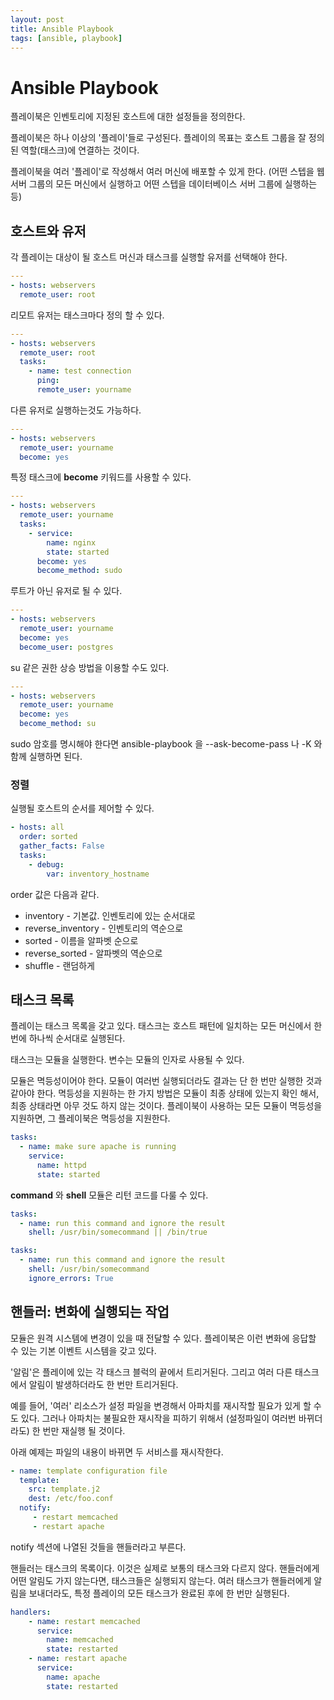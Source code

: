 ```yaml
---
layout: post
title: Ansible Playbook
tags: [ansible, playbook]
---
```

# Ansible Playbook

플레이북은 인벤토리에 지정된 호스트에 대한 설정들을 정의한다.

플레이북은 하나 이상의 '플레이'들로 구성된다. 플레이의 목표는 호스트 그룹을 잘 정의된 역할(태스크)에 연결하는 것이다.

플레이북을 여러 '플레이'로 작성해서 여러 머신에 배포할 수 있게 한다. (어떤 스텝을 웹서버 그룹의 모든 머신에서 실행하고 어떤 스텝을 데이터베이스 서버 그룹에 실행하는 등)

## 호스트와 유저

각 플레이는 대상이 될 호스트 머신과 태스크를 실행할 유저를 선택해야 한다.

```yaml
---
- hosts: webservers
  remote_user: root
```

리모트 유저는 태스크마다 정의 할 수 있다.

```yaml
---
- hosts: webservers
  remote_user: root
  tasks:
    - name: test connection
      ping:
      remote_user: yourname
```

다른 유저로 실행하는것도 가능하다.

```yaml
---
- hosts: webservers
  remote_user: yourname
  become: yes
```

특정 태스크에 **become** 키워드를 사용할 수 있다.

```yaml
---
- hosts: webservers
  remote_user: yourname
  tasks:
    - service:
        name: nginx
        state: started
      become: yes
      become_method: sudo
```

루트가 아닌 유저로 될 수 있다.

```yaml
---
- hosts: webservers
  remote_user: yourname
  become: yes
  become_user: postgres
```

su 같은 권한 상승 방법을 이용할 수도 있다.

```yaml
---
- hosts: webservers
  remote_user: yourname
  become: yes
  become_method: su
```

sudo 암호를 명시해야 한다면 ansible-playbook 을 --ask-become-pass 나 -K 와 함께 실행하면 된다.

### 정렬

실행될 호스트의 순서를 제어할 수 있다.

```yaml
- hosts: all
  order: sorted
  gather_facts: False
  tasks:
    - debug:
        var: inventory_hostname
```

order 값은 다음과 같다.

* inventory - 기본값. 인벤토리에 있는 순서대로
* reverse_inventory - 인벤토리의 역순으로
* sorted - 이름을 알파벳 순으로
* reverse_sorted - 알파벳의 역순으로
* shuffle - 랜덤하게

## 태스크 목록

플레이는 태스크 목록을 갖고 있다.  태스크는 호스트 패턴에 일치하는 모든 머신에서 한 번에 하나씩 순서대로 실행된다.

태스크는 모듈을 실행한다. 변수는 모듈의 인자로 사용될 수 있다.

모듈은 멱등성이어야 한다. 모듈이 여러번 실행되더라도 결과는 단 한 번만 실행한 것과 같아야 한다. 멱등성을 지원하는 한 가지 방법은 모듈이 최종 상태에 있는지 확인 해서, 최종 상태라면 아무 것도 하지 않는 것이다. 플레이북이 사용하는 모든 모듈이 멱등성을 지원하면, 그 플레이북은 멱등성을 지원한다.

```yaml
tasks:
  - name: make sure apache is running
    service:
      name: httpd
      state: started
```

**command** 와 **shell** 모듈은 리턴 코드를 다룰 수 있다.

```yaml
tasks:
  - name: run this command and ignore the result
    shell: /usr/bin/somecommand || /bin/true
```

```yaml
tasks:
  - name: run this command and ignore the result
    shell: /usr/bin/somecommand
    ignore_errors: True
```

## 핸들러: 변화에 실행되는 작업

모듈은 원격 시스템에 변경이 있을 때 전달할 수 있다. 플레이북은 이런 변화에 응답할 수 있는 기본 이벤트 시스템을 갖고 있다.

'알림'은 플레이에 있는 각 태스크 블럭의 끝에서 트리거된다. 그리고 여러 다른 태스크에서 알림이 발생하더라도 한 번만 트리거된다.

예를 들어, '여러' 리소스가 설정 파일을 변경해서 아파치를 재시작할 필요가 있게 할 수도 있다. 그러나 아파치는 불필요한 재시작을 피하기 위해서 (설정파일이 여러번 바뀌더라도) 한 번만 재실행 될 것이다.

아래 예제는 파일의 내용이 바뀌면 두 서비스를 재시작한다.

```yaml
- name: template configuration file
  template:
    src: template.j2
    dest: /etc/foo.conf
  notify:
     - restart memcached
     - restart apache
```

notify 섹션에 나열된 것들을 핸들러라고 부른다.

핸들러는 태스크의 목록이다. 이것은 실제로 보통의 태스크와 다르지 않다. 핸들러에게 어떤 알림도 가지 않는다면, 태스크들은 실행되지 않는다. 여러 태스크가 핸들러에게 알림을 보내더라도, 특정 플레이의 모든 태스크가 완료된 후에 한 번만 실행된다.

```yaml
handlers:
    - name: restart memcached
      service:
        name: memcached
        state: restarted
    - name: restart apache
      service:
        name: apache
        state: restarted
```

